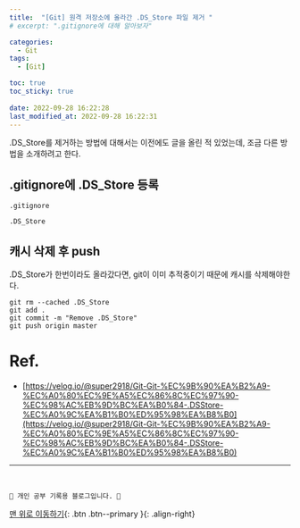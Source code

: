 ```yaml
---
title:  "[Git] 원격 저장소에 올라간 .DS_Store 파일 제거 "
# excerpt: ".gitignore에 대해 알아보자"

categories:
  - Git
tags:
  - [Git]

toc: true
toc_sticky: true
 
date: 2022-09-28 16:22:28
last_modified_at: 2022-09-28 16:22:31
---
```

.DS_Store를 제거하는 방법에 대해서는 이전에도 글을 올린 적 있었는데, 조금 다른 방법을 소개하려고 한다.

## .gitignore에 .DS_Store 등록
`.gitignore`
```
.DS_Store
```

## 캐시 삭제 후 push
.DS_Store가 한번이라도 올라갔다면, git이 이미 추적중이기 때문에 캐시를 삭제해야한다.
```
git rm --cached .DS_Store
git add .
git commit -m "Remove .DS_Store"
git push origin master
```



# Ref.
- [https://velog.io/@super2918/Git-Git-%EC%9B%90%EA%B2%A9-%EC%A0%80%EC%9E%A5%EC%86%8C%EC%97%90-%EC%98%AC%EB%9D%BC%EA%B0%84-.DSStore-%EC%A0%9C%EA%B1%B0%ED%95%98%EA%B8%B0](https://velog.io/@super2918/Git-Git-%EC%9B%90%EA%B2%A9-%EC%A0%80%EC%9E%A5%EC%86%8C%EC%97%90-%EC%98%AC%EB%9D%BC%EA%B0%84-.DSStore-%EC%A0%9C%EA%B1%B0%ED%95%98%EA%B8%B0)


***
<br>

    💛 개인 공부 기록용 블로그입니다. 👻

[맨 위로 이동하기](#){: .btn .btn--primary }{: .align-right}